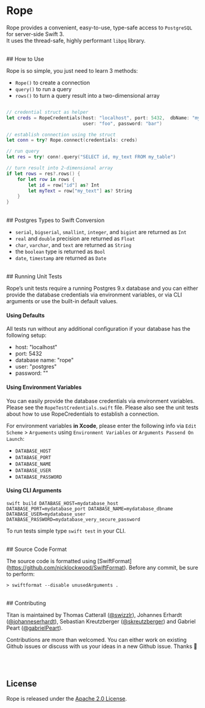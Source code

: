 # Rope

Rope provides a convenient, easy-to-use, type-safe access to `PostgreSQL` for server-side Swift 3.   
It uses the thread-safe, highly performant `libpq` library.

<br>
## How to Use

Rope is so simple, you just need to learn 3 methods: 
- `Rope()` to create a connection
- `query()` to run a query
- `rows()` to turn a query result into a two-dimensional array


```swift

// credential struct as helper
let creds = RopeCredentials(host: "localhost", port: 5432,  dbName: "mydb", 
                            user: "foo", password: "bar")

// establish connection using the struct
let conn = try? Rope.connect(credentials: creds)

// run query
let res = try! conn!.query("SELECT id, my_text FROM my_table")

// turn result into 2-dimensional array
if let rows = res?.rows() {
    for let row in rows {
        let id = row["id"] as? Int
        let myText = row["my_text"] as? String
    }
}
```

<br>
## Postgres Types to Swift Conversion

* `serial`, `bigserial`, `smallint`, `integer`, and `bigint` are returned as `Int`
* `real` and `double` precision are returned as `Float`
* `char`, `varchar`, and `text` are returned as `String`
* the `boolean` type is returned as `Bool`
* `date`, `timestamp` are returned as `Date`


<br>
## Running Unit Tests

Rope’s unit tests require a running Postgres 9.x database and you can either provide the database credentials via environment variables, or via CLI arguments or use the built-in default values.

#### Using Defaults

All tests run without any additional configuration if your database has the following setup:

* host: "localhost"
* port: 5432
* database name: "rope"
* user: "postgres"
* password: ""

#### Using Environment Variables

You can easily provide the database credentials via environment variables.
Please see the `RopeTestCredentials.swift` file. Please also see the unit tests about how to use RopeCredentials to establish a connection.

For environment variables **in Xcode**, please enter the following info via `Edit Scheme` > `Arguements` using `Environment Variables` or `Arguments Passend On Launch`:

* `DATABASE_HOST`
* `DATABASE_PORT`
* `DATABASE_NAME`
* `DATABASE_USER`
* `DATABASE_PASSWORD`


#### Using CLI Arguments

```
swift build DATABASE_HOST=mydatabase_host DATABASE_PORT=mydatabase_port DATABASE_NAME=mydatabase_dbname DATABASE_USER=mydatabase_user DATABASE_PASSWORD=mydatabase_very_secure_password
```

To run tests simple type `swift test` in your CLI.

<br>
## Source Code Format

The source code is formatted using [SwiftFormat] (https://github.com/nicklockwood/SwiftFormat).
Before any commit, be sure to perform:

`> swiftformat --disable unusedArguments .`

<br>
## Contributing

Titan is maintained by Thomas Catterall ([@swizzlr](https://github.com/swizzlr)), Johannes Erhardt ([@johanneserhardt](https://github.com/johanneserhardt)), Sebastian Kreutzberger ([@skreutzberger](https://github.com/skreutzberger)) and Gabriel Peart ([@gabrielPeart](https://github.com/gabrielPeart)).

Contributions are more than welcomed. You can either work on existing Github issues or discuss with us your ideas in a new Github issue. Thanks 🙌

<br><br>
## License

Rope is released under the [Apache 2.0 License](https://github.com/bermudadigitalstudio/rope/blob/master/LICENSE.txt).
